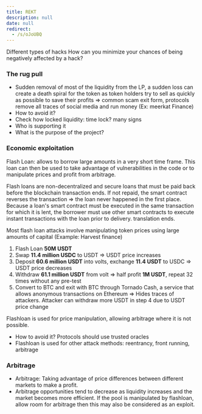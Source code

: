 ```yaml
---
title: REKT
description: null
date: null
redirect:
  - /s/oJoUBQ
---
```


Different types of hacks How can you minimize your chances of being negatively affected by a hack?

### The rug pull

- Sudden removal of most of the liquidity from the LP, a sudden loss can create a death spiral for the token as token holders try to sell as quickly as possible to save their profits => common scam exit form, protocols remove all traces of social media and run money (Ex: meerkat Finance)
- How to avoid it?
- Check how locked liquidity: time lock? many signs
- Who is supporting it
- What is the purpose of the project?

### Economic exploitation

Flash Loan: allows to borrow large amounts in a very short time frame. This loan can then be used to take advantage of vulnerabilities in the code or to manipulate prices and profit from arbitrage.

Flash loans are non-decentralized and secure loans that must be paid back before the blockchain transaction ends. If not repaid, the smart contract reverses the transaction => the loan never happened in the first place. Because a loan's smart contract must be executed in the same transaction for which it is lent, the borrower must use other smart contracts to execute instant transactions with the loan prior to delivery. translation ends.

Most flash loan attacks involve manipulating token prices using large amounts of capital (Example: Harvest finance)

1. Flash Loan **50M USDT**
2. Swap **11.4 million USDC** to USDT => USDT price increases
3. Deposit **60.6 million USDT** into volts, exchange **11.4 USDT** to USDC => USDT price decreases
4. Withdraw **61.1 million USDT** from volt => half profit **1M USDT**, repeat 32 times without any pre-test
5. Convert to BTC and exit with BTC through Tornado Cash, a service that allows anonymous transactions on Ethereum => Hides traces of attackers. Attacker can withdraw more USDT in step 4 due to USDT price change

Flashloan is used for price manipulation, allowing arbitrage where it is not possible.

- How to avoid it? Protocols should use trusted oracles
- Flashloan is used for other attack methods: reentrancy, front running, arbitrage

### Arbitrage

- Arbitrage: Taking advantage of price differences between different markets to make a profit.
- Arbitrage opportunities tend to decrease as liquidity increases and the market becomes more efficient. If the pool is manipulated by flashloan, allow room for arbitrage then this may also be considered as an exploit.
